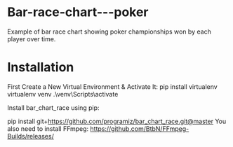 # Bar-race-chart---poker
Example of bar race chart showing poker championships won by each player over time. 

# Installation
First Create a New Virtual Environment & Activate It:
pip install virtualenv
virtualenv venv
.\venv\Scripts\activate

Install bar_chart_race using pip:

pip install git+https://github.com/programiz/bar_chart_race.git@master
You also need to install FFmpeg: https://github.com/BtbN/FFmpeg-Builds/releases/